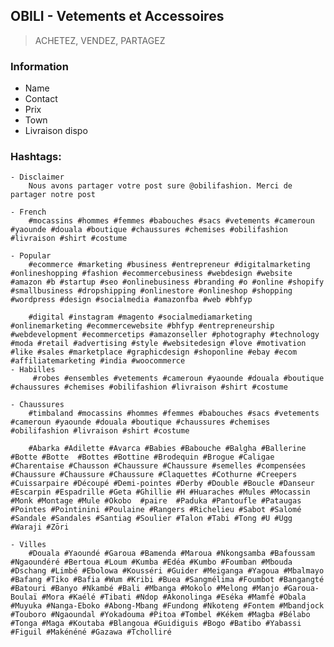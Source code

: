 ## OBILI - Vetements et Accessoires
> ACHETEZ, VENDEZ, PARTAGEZ


### Information 
- Name
- Contact 
- Prix
- Town 
- Livraison dispo

### Hashtags: 
    - Disclaimer
        Nous avons partager votre post sure @obilifashion. Merci de partager notre post 

    - French
        #mocassins #hommes #femmes #babouches #sacs #vetements #cameroun #yaounde #douala #boutique #chaussures #chemises #obilifashion #livraison #shirt #costume

    - Popular
        #ecommerce #marketing #business #entrepreneur #digitalmarketing #onlineshopping #fashion #ecommercebusiness #webdesign #website #amazon #b #startup #seo #onlinebusiness #branding #o #online #shopify #smallbusiness #dropshipping #onlinestore #onlineshop #shopping #wordpress #design #socialmedia #amazonfba #web #bhfyp

        #digital #instagram #magento #socialmediamarketing #onlinemarketing #ecommercewebsite #bhfyp #entrepreneurship #webdevelopment #ecommercetips #amazonseller #photography #technology #moda #retail #advertising #style #websitedesign #love #motivation #like #sales #marketplace #graphicdesign #shoponline #ebay #ecom #affiliatemarketing #india #woocommerce
    - Habilles 
         #robes #ensembles #vetements #cameroun #yaounde #douala #boutique #chaussures #chemises #obilifashion #livraison #shirt #costume

    - Chaussures 
        #timbaland #mocassins #hommes #femmes #babouches #sacs #vetements #cameroun #yaounde #douala #boutique #chaussures #chemises #obilifashion #livraison #shirt #costume

        #Abarka #Adilette #Avarca #Babies #Babouche #Balgha #Ballerine #Botte #Botte  #Bottes #Bottine #Brodequin #Brogue #Caligae #Charentaise #Chausson #Chaussure #Chaussure #semelles #compensées #Chaussure #Chaussure #Chaussure #Claquettes #Cothurne #Creepers #Cuissarpaire #Découpé #Demi-pointes #Derby #Double #Boucle #Danseur #Escarpin #Espadrille #Geta #Ghillie #H #Huaraches #Mules #Mocassin #Monk #Montage #Mule #Okobo  #paire  #Paduka #Pantoufle #Pataugas #Pointes #Pointinini #Poulaine #Rangers #Richelieu #Sabot #Salomé #Sandale #Sandales #Santiag #Soulier #Talon #Tabi #Tong #U #Ugg #Waraji #Zōri

    - Villes 
    	#Douala	#Yaoundé #Garoua #Bamenda #Maroua #Nkongsamba #Bafoussam #Ngaoundéré #Bertoua #Loum #Kumba #Edéa #Kumbo #Foumban #Mbouda #Dschang #Limbé #Ebolowa #Kousséri #Guider #Meiganga #Yagoua #Mbalmayo #Bafang #Tiko #Bafia #Wum #Kribi #Buea #Sangmélima #Foumbot #Bangangté #Batouri #Banyo #Nkambé #Bali #Mbanga #Mokolo #Melong #Manjo #Garoua-Boulaï #Mora #Kaélé #Tibati #Ndop #Akonolinga #Eséka #Mamfé #Obala #Muyuka #Nanga-Eboko #Abong-Mbang #Fundong #Nkoteng #Fontem #Mbandjock #Touboro #Ngaoundal #Yokadouma #Pitoa #Tombel #Kékem #Magba #Bélabo #Tonga #Maga #Koutaba #Blangoua #Guidiguis #Bogo #Batibo #Yabassi #Figuil #Makénéné #Gazawa #Tcholliré

